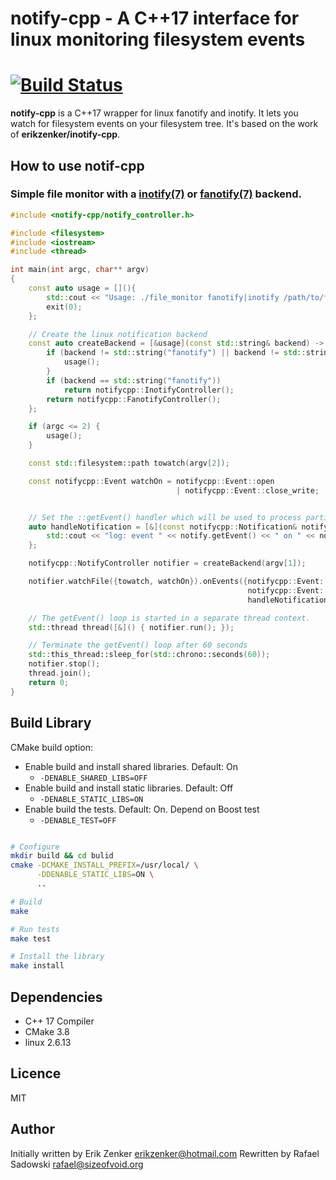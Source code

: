 # notify-cpp - A C++17 interface for linux monitoring filesystem events
[![Build Status](https://travis-ci.org/sizeofvoid/notify-cpp.svg?branch=master)](https://travis-ci.org/sizeofvoid/notify-cpp)
===========

__notify-cpp__ is a C++17 wrapper for linux fanotify and inotify. It lets you
watch for filesystem events on your filesystem tree. It's based on the work of
__erikzenker/inotify-cpp__.


## How to use notif-cpp

### Simple file monitor with a [inotify(7)](http://man7.org/linux/man-pages/man7/inotify.7.html) or [fanotify(7)](http://man7.org/linux/man-pages/man7/fanotify.7.html) backend.
```cpp
#include <notify-cpp/notify_controller.h>

#include <filesystem>
#include <iostream>
#include <thread>

int main(int argc, char** argv)
{
    const auto usage = [](){
        std::cout << "Usage: ./file_monitor fanotify|inotify /path/to/file" << std::endl;
        exit(0);
    };

    // Create the linux notification backend
    const auto createBackend = [&usage](const std::string& backend) -> notifycpp::NotifyController {
        if (backend != std::string("fanotify") || backend != std::string("inotify")) {
            usage();
        }
        if (backend == std::string("fanotify"))
            return notifycpp::InotifyController();
        return notifycpp::FanotifyController();
    };

    if (argc <= 2) {
        usage();
    }

    const std::filesystem::path towatch(argv[2]);

    const notifycpp::Event watchOn = notifycpp::Event::open
                                     | notifycpp::Event::close_write;


    // Set the ::getEvent() handler which will be used to process particular events
    auto handleNotification = [&](const notifycpp::Notification& notify) {
        std::cout << "log: event " << notify.getEvent() << " on " << notify.getPath() << std::endl;
    };

    notifycpp::NotifyController notifier = createBackend(argv[1]);

    notifier.watchFile({towatch, watchOn}).onEvents({notifycpp::Event::open,
                                                     notifycpp::Event::close_write},
                                                     handleNotification);

    // The getEvent() loop is started in a separate thread context.
    std::thread thread([&]() { notifier.run(); });

    // Terminate the getEvent() loop after 60 seconds
    std::this_thread::sleep_for(std::chrono::seconds(60));
    notifier.stop();
    thread.join();
    return 0;
}
```

## Build Library

CMake build option:

- Enable build and install shared libraries. Default: On
  - `-DENABLE_SHARED_LIBS=OFF`
- Enable build and install static libraries. Default: Off
  - `-DENABLE_STATIC_LIBS=ON`
- Enable build the tests. Default: On. Depend on Boost test
  - `-DENABLE_TEST=OFF`

```bash

# Configure
mkdir build && cd bulid
cmake -DCMAKE_INSTALL_PREFIX=/usr/local/ \
      -DDENABLE_STATIC_LIBS=ON \
      ..

# Build
make

# Run tests
make test

# Install the library
make install
```

## Dependencies
 + C++ 17 Compiler
 + CMake 3.8
 + linux 2.6.13

## Licence
MIT

## Author
Initially written by Erik Zenker <erikzenker@hotmail.com>
Rewritten by Rafael Sadowski <rafael@sizeofvoid.org>
